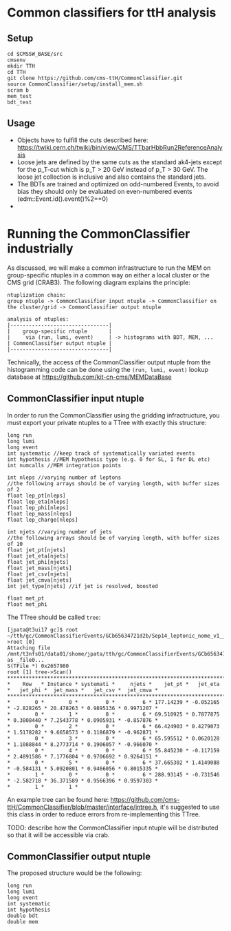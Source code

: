 Common classifiers for ttH analysis
===================================



Setup
-----

~~~
cd $CMSSW_BASE/src
cmsenv
mkdir TTH
cd TTH
git clone https://github.com/cms-ttH/CommonClassifier.git
source CommonClassifier/setup/install_mem.sh
scram b
mem_test
bdt_test
~~~

Usage
-----
* Objects have to fulfill the cuts described here: https://twiki.cern.ch/twiki/bin/view/CMS/TTbarHbbRun2ReferenceAnalysis
* Loose jets are defined by the same cuts as the standard ak4-jets except for the p_T-cut which is p_T > 20 GeV instead of p_T > 30 GeV. The loose jet collection is inclusive and also contains the standard jets.
* The BDTs are trained and optimized on odd-numbered Events, to avoid bias they should only be evaluated on even-numbered events (edm::Event.id().event()%2==0)
* 

# Running the CommonClassifier industrially

As discussed, we will make a common infrastructure to run the MEM on group-specific ntuples in a common way on either a local cluster or the CMS grid (CRAB3). The following diagram explains the principle:
~~~
ntuplization chain:
group ntuple -> CommonClassifier input ntuple -> CommonClassifier on the cluster/grid -> CommonClassifier output ntuple

analysis of ntuples:
|--------------------------------|
|    group-specific ntuple       |
|     via (run, lumi, event)     | -> histograms with BDT, MEM, ...
| CommonClassifier output ntuple | 
|--------------------------------|
~~~

Technically, the access of the CommonClassifier output ntuple from the histogramming code can be done using the `(run, lumi, event)` lookup database at https://github.com/kit-cn-cms/MEMDataBase

## CommonClassifier input ntuple

In order to run the CommonClassifier using the gridding infractructure, you must export your private ntuples to a TTree with exactly this structure:

~~~
long run
long lumi
long event
int systematic //keep track of systematically variated events
int hypothesis //MEM hypothesis type (e.g. 0 for SL, 1 for DL etc)
int numcalls //MEM integration points

int nleps //varying number of leptons
//the following arrays should be of varying length, with buffer sizes of 2 
float lep_pt[nleps]
float lep_eta[nleps]
float lep_phi[nleps]
float lep_mass[nleps]
float lep_charge[nleps]

int njets //varying number of jets
//the following arrays should be of varying length, with buffer sizes of 10
float jet_pt[njets]
float jet_eta[njets]
float jet_phi[njets]
float jet_mass[njets]
float jet_csv[njets]
float jet_cmva[njets]
int jet_type[njets] //if jet is resolved, boosted

float met_pt
float met_phi
~~~

The TTree should be called `tree`:

~~~
[jpata@t3ui17 gc]$ root ~/tth/gc/CommonClassifierEvents/GCb65634721d2b/Sep14_leptonic_nome_v1__ttHTobb_M125_13TeV_powheg_pyt
>root [0]
Attaching file /mnt/t3nfs01/data01/shome/jpata/tth/gc/CommonClassifierEvents/GCb65634721d2b/Sep14_leptonic_nome_v1__ttHTobb_M125_13TeV_powheg_pythia8.root as _file0...
S(TFile *) 0x2657980
root [1] tree->Scan()
***********************************************************************************************************************
*    Row   * Instance * systemati *     njets *    jet_pt *   jet_eta *   jet_phi *  jet_mass *   jet_csv *  jet_cmva *
***********************************************************************************************************************
*        0 *        0 *         0 *         6 * 177.14239 * -0.052165 * -2.828265 * 20.478263 * 0.9895136 * 0.9971207 *
*        0 *        1 *         0 *         6 * 69.510925 * 0.7877875 * 0.3808440 * 7.2543778 * 0.0905931 * -0.857876 *
*        0 *        2 *         0 *         6 * 66.424903 * 0.4279073 * 1.5178282 * 9.6658573 * 0.1186879 * -0.962871 *
*        0 *        3 *         0 *         6 * 65.595512 * 0.0620128 * 1.1088844 * 8.2773714 * 0.1906057 * -0.966070 *
*        0 *        4 *         0 *         6 * 55.845230 * -0.117159 * 2.4891586 * 7.1776804 * 0.9706692 * 0.9264151 *
*        0 *        5 *         0 *         6 * 37.665302 * 1.4149088 * -0.584131 * 5.0920801 * 0.9466056 * 0.8015335 *
*        1 *        0 *         0 *         6 * 288.93145 * -0.731546 * -2.582718 * 36.371589 * 0.9566396 * 0.9597303 *
*        1 *        1 *
~~~

An example tree can be found here: https://github.com/cms-ttH/CommonClassifier/blob/master/interface/intree.h, it's suggested to use this class in order to reduce errors from re-implementing this TTree.

TODO: describe how the CommonClassifier input ntuple will be distributed so that it will be accessible via crab.

## CommonClassifier output ntuple

The proposed structure would be the following:

~~~
long run
long lumi
long event
int systematic
int hypothesis
double bdt
double mem
~~~
